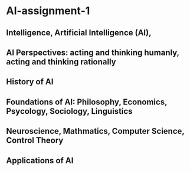# AI-assignment-1

## Intelligence, Artificial Intelligence (AI), 
## AI Perspectives: acting and thinking humanly, acting and thinking rationally 
## History of AI 
## Foundations of AI: Philosophy, Economics, Psycology, Sociology, Linguistics
## Neuroscience, Mathmatics, Computer Science, Control Theory 
## Applications of AI
